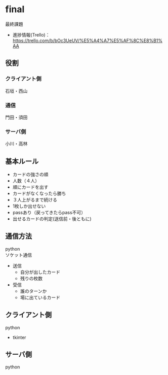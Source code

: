 # final
最終課題
- 進捗情報(Trello)：https://trello.com/b/bOc3UeUV/%E5%A4%A7%E5%AF%8C%E8%B1%AA
## 役割
### クライアント側
石垣・西山
### 通信
門田・須田
### サーバ側
小川・高林

## 基本ルール
- カードの強さの順
- 人数（４人）  
- 順にカードを出す  
- カードがなくなったら勝ち  
- ３人上がるまで続ける  
- 1枚しか出せない  
- passあり（戻ってきたらpass不可）  
- 出せるカードの判定(送信前・後ともに)

## 通信方法
python  
ソケット通信
  - 送信
    - 自分が出したカード
    - 残りの枚数
  - 受信
    - 誰のターンか
    - 場に出ているカード

## クライアント側
python
- tkinter

## サーバ側
python
